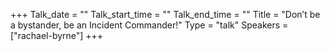 +++
Talk_date = ""
Talk_start_time = ""
Talk_end_time = ""
Title = "Don’t be a bystander, be an Incident Commander!"
Type = "talk"
Speakers = ["rachael-byrne"]
+++


